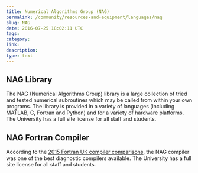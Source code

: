 ```yaml
---
title: Numerical Algorithms Group (NAG)
permalink: /community/resources-and-equipment/languages/nag
slug: NAG
date: 2016-07-25 18:02:11 UTC
tags:
category:
link:
description:
type: text
---
```


## NAG Library

The NAG (Numerical Algorithms Group) library is
a large collection of tried and tested numerical subroutines
which may be called from within your own programs.
The library is provided in a variety of languages
(including MATLAB, C, Fortran and Python)
and for a variety of hardware platforms.
The University has a full site license for all staff and students.

## NAG Fortran Compiler

According to the [2015 Fortran UK compiler comparisons](https://www.fortran.uk/fortran-compiler-comparisons/intellinux-fortran-compiler-diagnostic-capabilities/),
the NAG compiler was one of the best diagnostic compilers available.
The University has a full site license for all staff and students.
